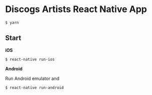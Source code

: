 # Discogs Artists React Native App

```
$ yarn
```

## Start

**iOS**

```
$ react-native run-ios
```

**Android**

Run Android emulator and

```
$ react-native run-android
```
